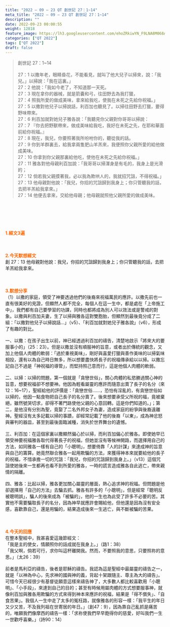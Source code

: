 ```yaml
---
title: "2022 – 09 – 23 QT 創世記 27：1~14"
meta_title: "2022 – 09 – 23 QT 創世記 27：1~14"
description: ""
date: 2022-09-23 00:00:55
weight: 12818
feature_image: https://lh3.googleusercontent.com/ehoZRkiwYN_F9LNA8M068AYxt73EavCZno-PD1cJRuf5BbSkQVUWr3gNEbt5kSs28Pb_Elg17kSrtf9ybWvojWoMV6I4tPM3vGRGDq6GkKkPdL2Gut4QAIw4-uykKUAtNiKgQKntvsU=w800
categories: ["QT 2022"]
tags: ["QT 2022"]
draft: false
---
```


<blockquote>創世記 27：1~14<br />
<br />
27：1 以撒年老，眼睛昏花，不能看見，就叫了他大兒子以掃來，說：「我兒。」以掃說：「我在這裏。」<br />
27：2 他說：「我如今老了，不知道那一天死。<br />
27：3 現在拿你的器械，就是箭囊和弓，往田野去為我打獵，<br />
27：4 照我所愛的做成美味，拿來給我吃，使我在未死之先給你祝福。」<br />
27：5 以撒對他兒子以掃說話，利百加也聽見了。以掃往田野去打獵，要得野味帶來。<br />
27：6 利百加就對她兒子雅各說：「我聽見你父親對你哥哥以掃說：<br />
27：7 『你去把野獸帶來，做成美味給我吃，我好在未死之先，在耶和華面前給你祝福。』<br />
27：8 現在，我兒，你要照著我所吩咐你的，聽從我的話。<br />
27：9 你到羊群裏去，給我拿兩隻肥山羊羔來，我便照你父親所愛的給他做成美味。<br />
27：10 你拿到你父親那裏給他吃，使他在未死之先給你祝福。」<br />
27：11 雅各對他母親利百加說：「我哥哥以掃渾身是有毛的，我身上是光滑的；<br />
27：12 倘若我父親摸著我，必以我為欺哄人的，我就招咒詛，不得祝福。」<br />
27：13 他母親對他說：「我兒，你招的咒詛歸到我身上；你只管聽我的話，去把羊羔給我拿來。」<br />
27：14 他便去拿來，交給他母親；他母親就照他父親所愛的做成美味。</blockquote><br />
&nbsp;<br />
<br />
&nbsp;<br />
<br />
<span style="color: #ff6600;"><strong>1.經文3遍</strong></span><br />
<br />
&nbsp;<br />
<br />
<span style="color: #ff6600;"><strong>2.今天默想經文<br />
</strong></span>創 27：13 他母親對他說：我兒，你招的咒詛歸到我身上；你只管聽我的話，去把羊羔給我拿來。<br />
<br />
&nbsp;<br />
<br />
<strong><span style="color: #ff6600;">3.默想分享<br />
</span></strong>（1）以撒的家庭，領受了神要透過他們的後裔來祝福萬民的應許。以撒先前也一直有很美好的見證，但顯然人都不完全，每個人在這一生中，都是處在「上帝施工中」，我們都有自己要學習的功課，同時也都將成為別人可以效法或是警戒的對象。以撒與利百加夫妻，生了以掃與雅各這對雙胞胎，但顯然到最後竟分成了二組：「以撒對他兒子以掃說話…」（v5）、「利百加就對她兒子雅各說」（v6），形成了有趣的對比。<br />
<br />
一、以撒：在孩子出生以前，神已經透過利百加的禱告，清楚地啟示「將來大的要服事小的」（25：23）。但是以撒並沒有順服神的旨意，或者出於傳統的觀念，又加上他個人肉體的軟弱：「過於重視美味」，剛好與喜愛打獵與善作美味的以掃氣味相投，還有以為自己時日無多，所以想要盡快將長子的祝福傳承給以以掃。以撒忘記自己不過是「神祝福的導管」，而堅持照己意而行，這是他個人肉體的軟弱。<br />
<br />
二、以掃：以掃的問題，第一個就是「貪戀世俗」，關心肉體的私慾勝過關心神的旨意，想要祝福卻不想要神。他因為輕看屬靈的應許而隨意出賣了長子的名分（來12：16~17），聖經給他的評價是：「貪戀世俗……，恐怕有淫亂的，有貪戀世俗如以掃的，他因一點食物把自己長子的名分賣了。後來想要承受父所祝的福，竟被棄絕，雖然號哭切求，卻得不著門路使他父親的心意回轉。這是你們知道的。」；第二，是他沒有分別為聖，竟娶了二名外邦女子為妻，造成家庭的紛爭與後裔遠離神。聖經沒有太多記載以掃的事蹟，卻經常記載了他的後裔「以東」，成為神忿怒與審判的器皿，甚至到最後面臨滅種，消失於世界舞台的遺憾。<br />
<br />
三、利百加：在這個家裏以撒顯然偏心於以掃，而利百加偏心於雅各。即使她早已領受神要祝福雅各取代得著長子的祝福，但她並沒有等候神開路，而選擇用自己的方法，如同雅各一樣有自己的「小聰明」，想要倚靠「人的計謀」來達成神的旨意與自己的籌算。她竟然聯合雅各一起用欺騙的方法，來獲得神本來就要給他的長子的祝福，不惜承擔一切的咒詛：「我兒，你招的咒詛歸到我身上。」（v13）這個咒詛使她後來一生都再也看不到所愛的雅各，一時的謊言造成雅各自此逃亡，帶來親情的隔離。<br />
<br />
四、雅各：比起以掃，雅各更加關心屬靈的層面，熱心追求神的祝福。但問題是他卻選擇用「自己的方法」去騙去抓。雅各有許多的「小聰明」，但是經常「聰明反被聰明誤」，騙人的後來成為「被騙的」，他的一生也為此受了許多不必要的苦。其實他不需要騙取長子的名分，因為神早就應許會賜給他，但他還是因為沒有安全感，喜歡靠自己，還是用騙的，結果造成後來一生逃亡，與不斷被騙的苦果。<br />
<br />
&nbsp;<br />
<br />
<strong><span style="color: #ff6600;">4.今天的回應<br />
</span></strong>在整本聖經中，我甚喜愛這幾節經文：<br />
「我是主的使女，情願照你的話成就在我身上。」（路1：38）<br />
「我父啊，倘若可行，求你叫這杯離開我。然而，不要照我的意思，只要照祢的意思。」（太26：39）<br />
<br />
前者是馬利亞的禱告，後者是耶穌的禱告。我認為這是聖經中最屬靈的禱告之一，就是「以神為中心，先求神的國與神的義，背起十架跟隨主、尊主為大的禱告」。可惜今天已經很少有基督徒願意這樣來禱告神了，大多數人都比較喜歡用「小聰明」、「小手段」，來達到自己的目的；甚至有時候用屬肉體的方式想要服事神，就像利百加與雅各用欺騙的方式來得到神本來應許的祝福，結果是「得不償失」、「自食苦果」。我個人一生中走了太多的冤枉路，就像雅各的形容一樣：「我平生的年日又少又苦，不及我列祖在世寄居的年日。」（創47：9），因為靠自己亂抓是痛苦的，唯願我們像摩西的禱告一樣：「求祢使我們早早飽得你的慈愛，好叫我們一生一世歡呼喜樂。」（詩90：14）<br />
<br />
&nbsp;<br />
<div id="gtx-trans" style="position: absolute; left: -11px; top: 1224.35px;"><br />
<div class="gtx-trans-icon"></div><br />
</div>
        